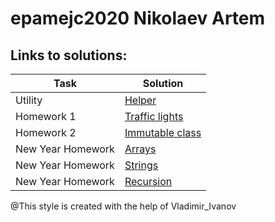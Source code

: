 # epamejc2020 Nikolaev Artem

## Links to solutions:
| Task | Solution |
| ------ | ------ |
| Utility | [Helper][Helper]  |
| Homework 1 | [Traffic lights][Traffic lights] |
| Homework 2 | [Immutable class][Immutable class] |
| New Year Homework | [Arrays][Arrays] |
| New Year Homework | [Strings][Strings]  |
| New Year Homework | [Recursion][Recursion]  |


[Helper]: <https://github.com/VLDRospuskov/epamejc2020/tree/Artem_Nikolaev/com.epamejc.lessons/src/homeworks/utility/helper>
[Traffic lights]: <https://github.com/VLDRospuskov/epamejc2020/tree/Artem_Nikolaev/com.epamejc.lessons/src/homeworks/HW_1_trafficLight>
[Immutable class]: <https://github.com/VLDRospuskov/epamejc2020/tree/Artem_Nikolaev/com.epamejc.lessons/src/homeworks/HW_2_immutableClass>
[Arrays]: <https://github.com/VLDRospuskov/epamejc2020/tree/Artem_Nikolaev/com.epamejc.lessons/src/homeworks/HW_3_arrays>
[Strings]: <https://github.com/VLDRospuskov/epamejc2020/tree/Artem_Nikolaev/com.epamejc.lessons/src/homeworks/HW_4_strings>
[Recursion]: <https://github.com/VLDRospuskov/epamejc2020/tree/Artem_Nikolaev/com.epamejc.lessons/src/homeworks/HW_5_recursion>




@This style is created with the help of Vladimir_Ivanov


